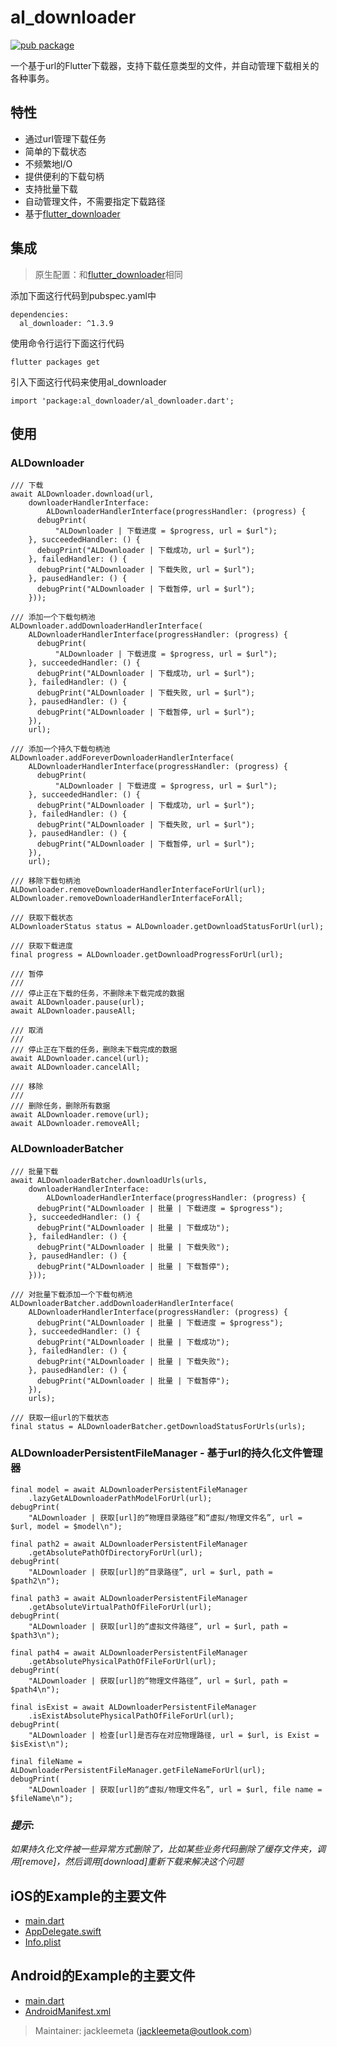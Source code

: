 # al_downloader

[![pub package](https://img.shields.io/pub/v/al_downloader.svg)](https://pub.dartlang.org/packages/al_downloader)

一个基于url的Flutter下载器，支持下载任意类型的文件，并自动管理下载相关的各种事务。

## 特性

* 通过url管理下载任务
* 简单的下载状态
* 不频繁地I/O
* 提供便利的下载句柄
* 支持批量下载
* 自动管理文件，不需要指定下载路径
* 基于[flutter_downloader](https://pub.dev/packages/flutter_downloader)

## 集成

> 原生配置：和[flutter_downloader](https://pub.dev/packages/flutter_downloader)相同

添加下面这行代码到pubspec.yaml中

```
dependencies:
  al_downloader: ^1.3.9
```

使用命令行运行下面这行代码
```
flutter packages get
```

引入下面这行代码来使用al_downloader
```
import 'package:al_downloader/al_downloader.dart';
```

## 使用

### ALDownloader

```
/// 下载
await ALDownloader.download(url,
    downloaderHandlerInterface:
        ALDownloaderHandlerInterface(progressHandler: (progress) {
      debugPrint(
          "ALDownloader | 下载进度 = $progress, url = $url");
    }, succeededHandler: () {
      debugPrint("ALDownloader | 下载成功, url = $url");
    }, failedHandler: () {
      debugPrint("ALDownloader | 下载失败, url = $url");
    }, pausedHandler: () {
      debugPrint("ALDownloader | 下载暂停, url = $url");
    }));
```

```
/// 添加一个下载句柄池
ALDownloader.addDownloaderHandlerInterface(
    ALDownloaderHandlerInterface(progressHandler: (progress) {
      debugPrint(
          "ALDownloader | 下载进度 = $progress, url = $url");
    }, succeededHandler: () {
      debugPrint("ALDownloader | 下载成功, url = $url");
    }, failedHandler: () {
      debugPrint("ALDownloader | 下载失败, url = $url");
    }, pausedHandler: () {
      debugPrint("ALDownloader | 下载暂停, url = $url");
    }),
    url);
```

```
/// 添加一个持久下载句柄池
ALDownloader.addForeverDownloaderHandlerInterface(
    ALDownloaderHandlerInterface(progressHandler: (progress) {
      debugPrint(
          "ALDownloader | 下载进度 = $progress, url = $url");
    }, succeededHandler: () {
      debugPrint("ALDownloader | 下载成功, url = $url");
    }, failedHandler: () {
      debugPrint("ALDownloader | 下载失败, url = $url");
    }, pausedHandler: () {
      debugPrint("ALDownloader | 下载暂停, url = $url");
    }),
    url);
```

```
/// 移除下载句柄池
ALDownloader.removeDownloaderHandlerInterfaceForUrl(url);
ALDownloader.removeDownloaderHandlerInterfaceForAll;
```

```
/// 获取下载状态
ALDownloaderStatus status = ALDownloader.getDownloadStatusForUrl(url);
```

```
/// 获取下载进度
final progress = ALDownloader.getDownloadProgressForUrl(url);
```

```
/// 暂停
///
/// 停止正在下载的任务，不删除未下载完成的数据
await ALDownloader.pause(url);
await ALDownloader.pauseAll;
```

```
/// 取消
///
/// 停止正在下载的任务，删除未下载完成的数据
await ALDownloader.cancel(url);
await ALDownloader.cancelAll;
```

```
/// 移除
///
/// 删除任务，删除所有数据
await ALDownloader.remove(url);
await ALDownloader.removeAll;
```

### ALDownloaderBatcher

```
/// 批量下载
await ALDownloaderBatcher.downloadUrls(urls,
    downloaderHandlerInterface:
        ALDownloaderHandlerInterface(progressHandler: (progress) {
      debugPrint("ALDownloader | 批量 | 下载进度 = $progress");
    }, succeededHandler: () {
      debugPrint("ALDownloader | 批量 | 下载成功");
    }, failedHandler: () {
      debugPrint("ALDownloader | 批量 | 下载失败");
    }, pausedHandler: () {
      debugPrint("ALDownloader | 批量 | 下载暂停");
    }));
```

```
/// 对批量下载添加一个下载句柄池
ALDownloaderBatcher.addDownloaderHandlerInterface(
    ALDownloaderHandlerInterface(progressHandler: (progress) {
      debugPrint("ALDownloader | 批量 | 下载进度 = $progress");
    }, succeededHandler: () {
      debugPrint("ALDownloader | 批量 | 下载成功");
    }, failedHandler: () {
      debugPrint("ALDownloader | 批量 | 下载失败");
    }, pausedHandler: () {
      debugPrint("ALDownloader | 批量 | 下载暂停");
    }),
    urls);
```

```
/// 获取一组url的下载状态
final status = ALDownloaderBatcher.getDownloadStatusForUrls(urls);
```

### ALDownloaderPersistentFileManager - 基于url的持久化文件管理器

```
final model = await ALDownloaderPersistentFileManager
    .lazyGetALDownloaderPathModelForUrl(url);
debugPrint(
    "ALDownloader | 获取[url]的“物理目录路径”和“虚拟/物理文件名”, url = $url, model = $model\n");

final path2 = await ALDownloaderPersistentFileManager
    .getAbsolutePathOfDirectoryForUrl(url);
debugPrint(
    "ALDownloader | 获取[url]的“目录路径”, url = $url, path = $path2\n");

final path3 = await ALDownloaderPersistentFileManager
    .getAbsoluteVirtualPathOfFileForUrl(url);
debugPrint(
    "ALDownloader | 获取[url]的“虚拟文件路径”, url = $url, path = $path3\n");

final path4 = await ALDownloaderPersistentFileManager
    .getAbsolutePhysicalPathOfFileForUrl(url);
debugPrint(
    "ALDownloader | 获取[url]的“物理文件路径”, url = $url, path = $path4\n");

final isExist = await ALDownloaderPersistentFileManager
    .isExistAbsolutePhysicalPathOfFileForUrl(url);
debugPrint(
    "ALDownloader | 检查[url]是否存在对应物理路径, url = $url, is Exist = $isExist\n");

final fileName = ALDownloaderPersistentFileManager.getFileNameForUrl(url);
debugPrint(
    "ALDownloader | 获取[url]的“虚拟/物理文件名”, url = $url, file name = $fileName\n");
```

### *提示*:

*如果持久化文件被一些异常方式删除了，比如某些业务代码删除了缓存文件夹，调用[remove]，然后调用[download]重新下载来解决这个问题*

## iOS的Example的主要文件

- [main.dart](https://github.com/jackleemeta/al_downloader_flutter/blob/master/example/lib/main.dart)
- [AppDelegate.swift](https://github.com/jackleemeta/al_downloader_flutter/blob/master/example/ios/Runner/AppDelegate.swift)
- [Info.plist](https://github.com/jackleemeta/al_downloader_flutter/blob/master/example/ios/Runner/Info.plist)

## Android的Example的主要文件

- [main.dart](https://github.com/jackleemeta/al_downloader_flutter/blob/master/example/lib/main.dart)
- [AndroidManifest.xml](https://github.com/jackleemeta/al_downloader_flutter/blob/master/example/android/app/src/main/AndroidManifest.xml)

> Maintainer: jackleemeta (jackleemeta@outlook.com)